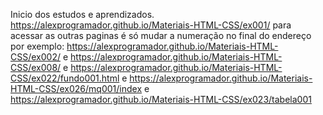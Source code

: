 Inicio dos estudos e aprendizados.
 https://alexprogramador.github.io/Materiais-HTML-CSS/ex001/
 para acessar as outras paginas é só mudar a numeração no final do endereço por exemplo:
 https://alexprogramador.github.io/Materiais-HTML-CSS/ex002/  e
 https://alexprogramador.github.io/Materiais-HTML-CSS/ex008/ e
 https://alexprogramador.github.io/Materiais-HTML-CSS/ex022/fundo001.html e
 https://alexprogramador.github.io/Materiais-HTML-CSS/ex026/mq001/index e 
 https://alexprogramador.github.io/Materiais-HTML-CSS/ex023/tabela001
